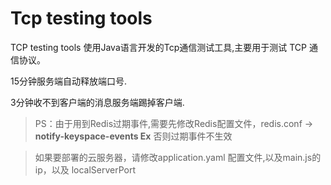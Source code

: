 # Tcp testing tools
 TCP testing tools 使用Java语言开发的Tcp通信测试工具,主要用于测试 TCP 通信协议。

15分钟服务端自动释放端口号.

3分钟收不到客户端的消息服务端踢掉客户端.

>PS：由于用到Redis过期事件,需要先修改Redis配置文件，redis.conf -> **notify-keyspace-events Ex**
否则过期事件不生效

>如果要部署的云服务器，请修改application.yaml 配置文件,以及main.js的 ip，以及 localServerPort
